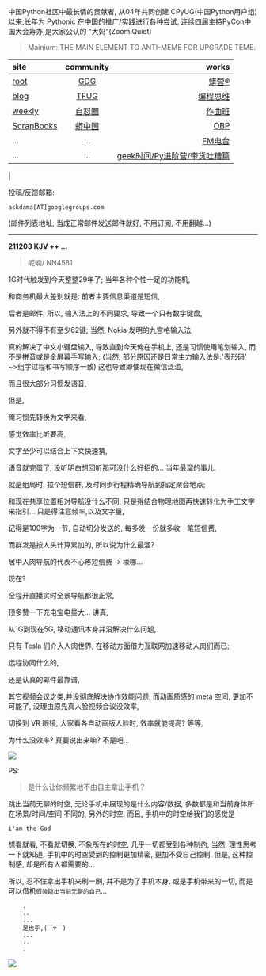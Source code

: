 中国Python社区中最长情的贡献者, 从04年共同创建 CPyUG(中国Python用户组)以来,长年为 Pythonic 在中国的推广/实践进行各种尝试, 连续四届主持PyCon中国大会筹办,是大家公认的 "大妈"(Zoom.Quiet)

> Mainium: THE MAIN ELEMENT TO ANTI-MEME FOR UPGRADE TEME.

| site | community | works |
| :-----| :----: | ----: |
| [root](http://zoomquiet.io/) | [GDG](https://blog.zhgdg.org/) | [蟒营®](https://doc.101.camp/) |
| [blog](https://blog.zoomquiet.io/pages/zoomquiet.html) | [TFUG](http://zh.tfug.world/) | [编程思维](https://py.101.camp/) |
| [weekly](http://weekly.pychina.org/) | [自怼圈](https://du.101.camp/) | [作曲班](https://mu.101.camp/) |
| [ScrapBooks](https://zoomquiet.io/collection.html) | [蟒中国](https://pychina.org/) | [OBP](https://zoomquiet.io/obp/index.html) |
| ... | ... | [FM电台](https://fm.101.camp/) |
| ... | ... | [geek时间/Py进阶营/带货吐糟篇](https://fm.101.camp/2020/geek2py-dama.html) 
 |


投稿/反馈邮箱:

    askdama[AT]googlegroups.com

(邮件列表地址, 
当成正常邮件发送邮件就好, 不用订阅, 不用翻越...)



---------------------------------------------------
**211203 KJV ++ ...**

> 呢喃/ NN4581



1G时代触发到今天整整29年了;
当年各种个性十足的功能机,

和商务机最大差别就是:
前者主要信息渠道是短信,

后者是邮件;
所以,
输入法上的不同要求,
导致一个只有数字键盘,

另外就不得不有至少62键;
当然,
Nokia 发明的九宫格输入法,

真的解决了中文小键盘输入,
导致直到今天俺在手机上,
还是习惯使用笔划输入,
而不是拼音或是全屏幕手写输入;
(当然, 部分原因还是日常主力输入法是:'表形码'
~>组字过程和书写顺序一致)
这也导致即使现在微信泛滥,

而且很大部分习惯发语音,

但是,

俺习惯先转换为文字来看,

感觉效率比听要高,

文字至少可以结合上下文快速猜,

语音就完蛋了,
没听明白想回听那可没什么好招的...
当年最溜的事儿,

就是组局时,
拉个短信群,
及时同步行程精确导航到指定聚会地点;

和现在共享位置相对导航没什么不同,
只是得结合物理地图再快速转化为手工文字来指引...
只是得注意频率,以及文字量,

记得是100字为一节,
自动切分发送的,
每多发一份就多收一笔短信费,

而群发是按人头计算累加的,
所以说为什么最溜?

居中人肉导航的代表不心疼短信费 -> 壕哪...

现在?

全程开直播实时全景导航都很正常,

顶多赞一下充电宝电量大...
讲真,

从1G到现在5G,
移动通讯本身并没解决什么问题,

只有 Tesla 们介入人肉世界,
在移动方面借力互联网加速移动人肉们而已;

远程协同什么的,

还是认真的邮件最靠谱,

其它视频会议之类,并没彻底解决协作效能问题,
而动画质感的 meta 空间,
更加不可能了,
没理由原先真人脸视频会议没效率,

切换到 VR 眼镜,
大家看各自动画版人脸时, 效率就能提高?
等等,

为什么没效率?
真要说出来嘛?
​不是吧...






![](https://ipic.zoomquiet.top/2021-12-02-zq42-today-card-2112.003.png)



PS:
> 是什么让你频繁地不由自主拿出手机？

跳出当前无聊的时空,
无论手机中展现的是什么内容/数据,
多数都是和当前身体所在场景/时间/空间 不同的,
另外的时空,
而且, 手机中的时空给我们的感觉是

    i'am the God

想看就看, 不看就切换,
不象所在的时空, 几乎一切都受到各种制约,
当然,
理性思考一下就知道,
手机中的时空受到的控制更加精密, 更加不受自己控制,
但是, 这种控制感,
却是所有人都需要的...

所以, 
忍不住拿出手机来刷一刷,
并不是为了手机本身, 或是手机带来的一切,
而是可以借机`假装跳出当前无聊的自己`...



```
    .
    ..
    ...
    是也乎,(￣▽￣)
    ...
    ..
    .
```


![](http://ydlj.zoomquiet.top/ipic/2021-07-10-210701DU21-zip.jpg)

